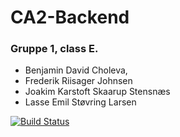 # CA2-Backend

### Gruppe 1, class E.

* Benjamin David Choleva, 
* Frederik Riisager Johnsen
* Joakim Karstoft Skaarup Stensnæs
* Lasse Emil Støvring Larsen



[![Build Status](https://travis-ci.org/KingBendico/CA2-Backend.svg?branch=main)](https://travis-ci.org/KingBendico/CA2-Backend)<br>